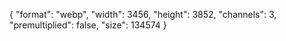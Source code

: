 {
  "format": "webp",
  "width": 3456,
  "height": 3852,
  "channels": 3,
  "premultiplied": false,
  "size": 134574
}